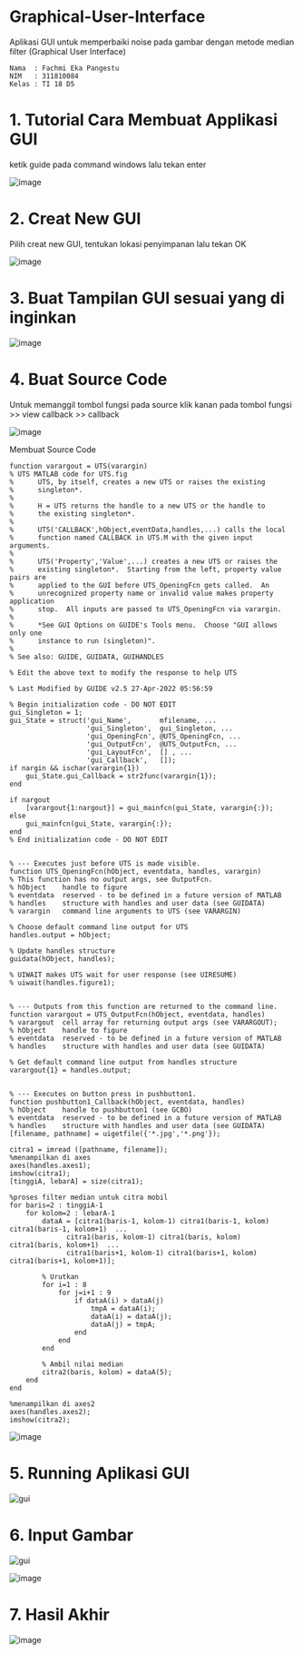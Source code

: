 # Graphical-User-Interface


Aplikasi GUI untuk memperbaiki noise pada gambar dengan metode median filter (Graphical User Interface)

~~~
Nama  : Fachmi Eka Pangestu
NIM   : 311810084
Kelas : TI 18 D5
~~~
# 1. Tutorial Cara Membuat Applikasi GUI
ketik guide pada command windows lalu tekan enter

![image](https://user-images.githubusercontent.com/43899437/165760596-1e270d44-4020-4898-a4f8-8cea7cd5ce5f.png)

# 2. Creat New GUI
Pilih creat new GUI, tentukan lokasi penyimpanan lalu tekan OK

![image](https://user-images.githubusercontent.com/43899437/165761015-177ca967-de7e-4ffc-a579-2bb700ecd9f0.png)

# 3. Buat Tampilan GUI sesuai yang di inginkan
![image](https://user-images.githubusercontent.com/43899437/165761449-548c0d36-042c-4460-9c86-066831d07206.png)

# 4. Buat Source Code
Untuk memanggil tombol fungsi pada source klik kanan pada tombol fungsi >> view callback >> callback

![image](https://user-images.githubusercontent.com/43899437/165761697-a63fa579-1e9a-413f-ba5f-7de3ea04e65d.png)

Membuat Source Code
~~~
function varargout = UTS(varargin)
% UTS MATLAB code for UTS.fig
%      UTS, by itself, creates a new UTS or raises the existing
%      singleton*.
%
%      H = UTS returns the handle to a new UTS or the handle to
%      the existing singleton*.
%
%      UTS('CALLBACK',hObject,eventData,handles,...) calls the local
%      function named CALLBACK in UTS.M with the given input arguments.
%
%      UTS('Property','Value',...) creates a new UTS or raises the
%      existing singleton*.  Starting from the left, property value pairs are
%      applied to the GUI before UTS_OpeningFcn gets called.  An
%      unrecognized property name or invalid value makes property application
%      stop.  All inputs are passed to UTS_OpeningFcn via varargin.
%
%      *See GUI Options on GUIDE's Tools menu.  Choose "GUI allows only one
%      instance to run (singleton)".
%
% See also: GUIDE, GUIDATA, GUIHANDLES

% Edit the above text to modify the response to help UTS

% Last Modified by GUIDE v2.5 27-Apr-2022 05:56:59

% Begin initialization code - DO NOT EDIT
gui_Singleton = 1;
gui_State = struct('gui_Name',       mfilename, ...
                   'gui_Singleton',  gui_Singleton, ...
                   'gui_OpeningFcn', @UTS_OpeningFcn, ...
                   'gui_OutputFcn',  @UTS_OutputFcn, ...
                   'gui_LayoutFcn',  [] , ...
                   'gui_Callback',   []);
if nargin && ischar(varargin{1})
    gui_State.gui_Callback = str2func(varargin{1});
end

if nargout
    [varargout{1:nargout}] = gui_mainfcn(gui_State, varargin{:});
else
    gui_mainfcn(gui_State, varargin{:});
end
% End initialization code - DO NOT EDIT


% --- Executes just before UTS is made visible.
function UTS_OpeningFcn(hObject, eventdata, handles, varargin)
% This function has no output args, see OutputFcn.
% hObject    handle to figure
% eventdata  reserved - to be defined in a future version of MATLAB
% handles    structure with handles and user data (see GUIDATA)
% varargin   command line arguments to UTS (see VARARGIN)

% Choose default command line output for UTS
handles.output = hObject;

% Update handles structure
guidata(hObject, handles);

% UIWAIT makes UTS wait for user response (see UIRESUME)
% uiwait(handles.figure1);


% --- Outputs from this function are returned to the command line.
function varargout = UTS_OutputFcn(hObject, eventdata, handles) 
% varargout  cell array for returning output args (see VARARGOUT);
% hObject    handle to figure
% eventdata  reserved - to be defined in a future version of MATLAB
% handles    structure with handles and user data (see GUIDATA)

% Get default command line output from handles structure
varargout{1} = handles.output;


% --- Executes on button press in pushbutton1.
function pushbutton1_Callback(hObject, eventdata, handles)
% hObject    handle to pushbutton1 (see GCBO)
% eventdata  reserved - to be defined in a future version of MATLAB
% handles    structure with handles and user data (see GUIDATA)
[filename, pathname] = uigetfile({'*.jpg','*.png'});

citra1 = imread ([pathname, filename]);
%menampilkan di axes
axes(handles.axes1);
imshow(citra1);
[tinggiA, lebarA] = size(citra1);

%proses filter median untuk citra mobil
for baris=2 : tinggiA-1
    for kolom=2 : lebarA-1
        dataA = [citra1(baris-1, kolom-1) citra1(baris-1, kolom) citra1(baris-1, kolom+1)  ...
              citra1(baris, kolom-1) citra1(baris, kolom) citra1(baris, kolom+1)  ...
              citra1(baris+1, kolom-1) citra1(baris+1, kolom) citra1(baris+1, kolom+1)];
        
        % Urutkan
        for i=1 : 8
            for j=i+1 : 9
                if dataA(i) > dataA(j)
                    tmpA = dataA(i);
                    dataA(i) = dataA(j);
                    dataA(j) = tmpA;
                end
            end
        end 
        
        % Ambil nilai median
        citra2(baris, kolom) = dataA(5);
    end
end

%menampilkan di axes2
axes(handles.axes2);
imshow(citra2);
~~~
![image](https://user-images.githubusercontent.com/43899437/165762090-9cbba1a5-99c4-413e-8e0c-bac4db19e895.png)

# 5. Running Aplikasi GUI
![gui](https://user-images.githubusercontent.com/43899437/165762621-41d49099-0fa9-4e92-994c-4731a9efae1b.png)

# 6. Input Gambar
![gui](https://user-images.githubusercontent.com/43899437/165763051-3948c724-419d-4333-aad5-78df9477b1c6.png)

![image](https://user-images.githubusercontent.com/43899437/165763904-de52bb43-d15c-47c5-ae1e-067cb1a26ef6.png)

# 7. Hasil Akhir
![image](https://user-images.githubusercontent.com/43899437/165764086-95c6751f-6619-4b27-a1c3-52fe55237b53.png)



